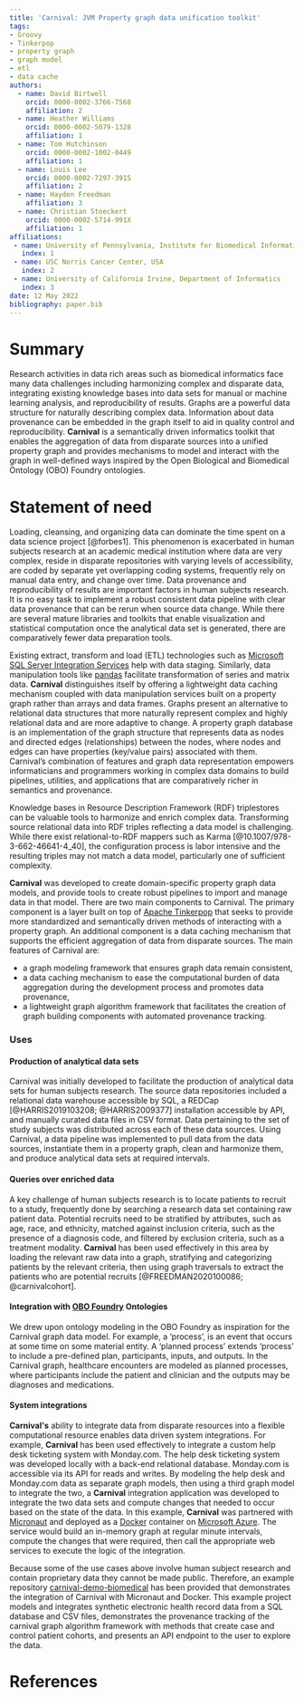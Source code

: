 ```yaml
---
title: 'Carnival: JVM Property graph data unification toolkit'
tags:
- Groovy
- Tinkerpop
- property graph
- graph model
- etl
- data cache
authors: 
  - name: David Birtwell
    orcid: 0000-0002-3766-7568
    affiliation: 2
  - name: Heather Williams
    orcid: 0000-0002-5079-1328
    affiliation: 1
  - name: Tom Hutchinson
    orcid: 0000-0002-1002-0449
    affiliation: 1
  - name: Louis Lee
    orcid: 0000-0002-7297-3915
    affiliation: 2
  - name: Hayden Freedman
    affiliation: 3
  - name: Christian Stoeckert
    orcid: 0000-0002-5714-991X
    affiliation: 1
affiliations:
 - name: University of Pennsylvania, Institute for Biomedical Informatics
   index: 1
 - name: USC Norris Cancer Center, USA
   index: 2
 - name: University of California Irvine, Department of Informatics
   index: 3
date: 12 May 2022
bibliography: paper.bib
---
```


# Summary
Research activities in data rich areas such as biomedical informatics face many data challenges including harmonizing complex and disparate data, integrating existing knowledge bases into data sets for manual or machine learning analysis, and reproducibility of results. Graphs are a powerful data structure for naturally describing complex data. Information about data provenance can be embedded in the graph itself to aid in quality control and reproducibility. **Carnival** is a semantically driven informatics toolkit that enables the aggregation of data from disparate sources into a unified property graph and provides mechanisms to model and interact with the graph in well-defined ways inspired by the Open Biological and Biomedical Ontology (OBO) Foundry ontologies.  

# Statement of need
Loading, cleansing, and organizing data can dominate the time spent on a data science project [@forbes1]. This phenomenon is exacerbated in human subjects research at an academic medical institution where data are very complex, reside in disparate repositories with varying levels of accessibility, are coded by separate yet overlapping coding systems, frequently rely on manual data entry, and change over time. Data provenance and reproducibility of results are important factors in human subjects research. It is no easy task to implement a robust consistent data pipeline with clear data provenance that can be rerun when source data change. While there are several mature libraries and toolkits that enable visualization and statistical computation once the analytical data set is generated, there are comparatively fewer data preparation tools.

Existing extract, transform and load (ETL) technologies such as [Microsoft SQL Server Integration Services](https://docs.microsoft.com/en-us/sql/integration-services/sql-server-integration-services) help with data staging. Similarly, data manipulation tools like [pandas](https://pandas.pydata.org) facilitate transformation of series and matrix data. **Carnival** distinguishes itself by offering a lightweight data caching mechanism coupled with data manipulation services built on a property graph rather than arrays and data frames. Graphs present an alternative to relational data structures that more naturally represent complex and highly relational data and are more adaptive to change. A property graph database is an implementation of the graph structure that represents data as nodes and directed edges (relationships) between the nodes, where nodes and edges can have properties (key/value pairs) associated with them. Carnival’s combination of features and graph data representation empowers informaticians and programmers working in complex data domains to build pipelines, utilities, and applications that are comparatively richer in semantics and provenance.

Knowledge bases in Resource Description Framework (RDF) triplestores can be valuable tools to harmonize and enrich complex data. Transforming source relational data into RDF triples reflecting a data model is challenging. While there exist relational-to-RDF mappers such as Karma [@10.1007/978-3-662-46641-4_40], the configuration process is labor intensive and the resulting triples may not match a data model, particularly one of sufficient complexity.

**Carnival** was developed to create domain-specific property graph data models, and provide tools to create robust pipelines to import and manage data in that model. There are two main components to Carnival. The primary component is a layer built on top of [Apache Tinkerpop](https://tinkerpop.apache.org) that seeks to provide more standardized and semantically driven methods of interacting with a property graph. An additional component is a data caching mechanism that supports the efficient aggregation of data from disparate sources. The main features of Carnival are:

- a graph modeling framework that ensures graph data remain consistent,
- a data caching mechanism to ease the computational burden of data aggregation during the development process and promotes data provenance,
- a lightweight graph algorithm framework that facilitates the creation of graph building components with automated provenance tracking.

### Uses

#### Production of analytical data sets
Carnival was initially developed to facilitate the production of analytical data sets for human subjects research. The source data repositories included a relational data warehouse accessible by SQL, a REDCap [@HARRIS2019103208; @HARRIS2009377] installation accessible by API, and manually curated data files in CSV format. Data pertaining to the set of study subjects was distributed across each of these data sources. Using Carnival, a data pipeline was implemented to pull data from the data sources, instantiate them in a property graph, clean and harmonize them, and produce analytical data sets at required intervals.

#### Queries over enriched data
A key challenge of human subjects research is to locate patients to recruit to a study, frequently done by searching a research data set containing raw patient data. Potential recruits need to be stratified by attributes, such as age, race, and ethnicity, matched against inclusion criteria, such as the presence of a diagnosis code, and filtered by exclusion criteria, such as a treatment modality. **Carnival** has been used effectively in this area by loading the relevant raw data into a graph, stratifying and categorizing patients by the relevant criteria, then using graph traversals to extract the patients who are potential recruits [@FREEDMAN2020100086; @carnivalcohort].

#### Integration with [OBO Foundry](https://obofoundry.org) Ontologies
We drew upon ontology modeling in the OBO Foundry as inspiration for the Carnival graph data model. For example, a ‘process’, is an event that occurs at some time on some material entity. A ‘planned process’ extends ‘process’ to include a pre-defined plan, participants, inputs, and outputs. In the Carnival graph, healthcare encounters are modeled as planned processes, where participants include the patient and clinician and the outputs may be diagnoses and medications.

#### System integrations
**Carnival's** ability to integrate data from disparate resources into a flexible computational resource enables data driven system integrations. For example, **Carnival** has been used effectively to integrate a custom help desk ticketing system with Monday.com. The help desk ticketing system was developed locally with a back-end relational database. Monday.com is accessible via its API for reads and writes. By modeling the help desk and Monday.com data as separate graph models, then using a third graph model to integrate the two, a **Carnival** integration application was developed to integrate the two data sets and compute changes that needed to occur based on the state of the data. In this example, **Carnival** was partnered with [Micronaut](https://micronaut.io) and deployed as a [Docker](https://www.docker.com) container on [Microsoft Azure](https://azure.microsoft.com/). The service would build an in-memory graph at regular minute intervals, compute the changes that were required, then call the appropriate web services to execute the logic of the integration.

Because some of the use cases above involve human subject research and contain proprietary data they cannot be made public. Therefore, an example repository [carnival-demo-biomedical](https://github.com/carnival-data/carnival-demo-biomedical) has been provided that demonstrates the integration of Carnival with Micronaut and Docker. This example project models and integrates synthetic electronic health record data from a SQL database and CSV files, demonstrates the provenance tracking of the carnival graph algorithm framework with methods that create case and control patient cohorts, and presents an API endpoint to the user to explore the data.

# References
